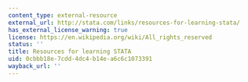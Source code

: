 ```yaml
---
content_type: external-resource
external_url: http://stata.com/links/resources-for-learning-stata/
has_external_license_warning: true
license: https://en.wikipedia.org/wiki/All_rights_reserved
status: ''
title: Resources for learning STATA
uid: 0cbbb18e-7cdd-4dc4-b14e-a6c6c1073391
wayback_url: ''
---
```

